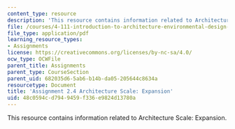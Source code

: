```yaml
---
content_type: resource
description: 'This resource contains information related to Architecture Scale: Expansion.'
file: /courses/4-111-introduction-to-architecture-environmental-design-spring-2014/48c0594cd7949459f336e9824d13780a_MIT4_111S14_Assignment_2.4.pdf
file_type: application/pdf
learning_resource_types:
- Assignments
license: https://creativecommons.org/licenses/by-nc-sa/4.0/
ocw_type: OCWFile
parent_title: Assignments
parent_type: CourseSection
parent_uid: 682035d6-5ab6-b14b-da05-205644c8634a
resourcetype: Document
title: 'Assignment 2.4 Architecture Scale: Expansion'
uid: 48c0594c-d794-9459-f336-e9824d13780a
---
```

This resource contains information related to Architecture Scale: Expansion.
